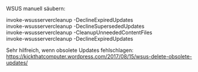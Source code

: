 WSUS manuell säubern:

invoke-wsusservercleanup -DeclineExpiredUpdates  
invoke-wsusservercleanup -DeclineSupersededUpdates  
invoke-wsusservercleanup -CleanupUnneededContentFiles  
invoke-wsusservercleanup -DeclineExpiredUpdates  

Sehr hilfreich, wenn obsolete Updates fehlschlagen:  
https://kickthatcomputer.wordpress.com/2017/08/15/wsus-delete-obsolete-updates/  
